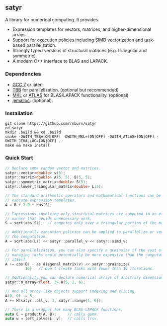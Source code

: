 satyr
-----
A library for numerical computing. It provides
* Expression templates for vectors, matrices, and higher-dimensional arrays.
* Support for execution policies including SIMD vectorization and task-based
parallelization.
* Strongly typed versions of structural matrices (e.g. triangular and
symmetric).
* A modern C++ interface to BLAS and LAPACK.

### Dependencies
* [GCC 7](https://gcc.gnu.org/) or later.
* [TBB](https://www.threadingbuildingblocks.org/) for parallelization. (optional but recommended)
* [MKL](https://software.intel.com/en-us/mkl) or [ATLAS](http://math-atlas.sourceforge.net/) for BLAS/LAPACK functionality. (optional)
* [jemalloc](http://jemalloc.net/). (optional).

### Installation
```
git clone https://github.com/rnburn/satyr
cd satyr
mkdir .build && cd .build
cmake -DWITH_TBB=[ON|OFF] -DWITH_MKL=[ON|OFF] -DWITH_ATLAS=[ON|OFF] -DWITH_JEMALLOC=[ON|OFF] ..
make && make install
```

### Quick Start
```cpp
// Declare some random vector and matrices.
satyr::vector<double> v(5);
satyr::matrix<double> A(5, 5), B(5, 5);
satyr::symmetric_matrix<double> S(5);
satyr::lower_triangular_matrix<double> L(5);

// The standard arithmetic operators and mathematical functions can be used to
// execute expression templates.
A = B + 2.0 * cos(S);

// Expressions involving only structural matrices are computed in an efficient
// manner that avoids unnecessary work.
S = sqrt(abs(S));  // computes only over a triangular portion of the matrix.

// Additionally execution policies can be applied to parallelize or vectorize
// the computation.
A = sqrt(abs(L)) << satyr::parallel_v << satyr::simd_v;

// For parallelization, you can also specify a grainsize if the cost of
// managing tasks could potentially be more expensive than the computation
// itself.
A += cos(B) - as_diagonal_matrix(v) << satyr::grainsize{
         10};  // Don't create tasks with fewer than 10 iterations.

// Addtionality you can declare numerical arrays of arbitrary dimension.
satyr::n_array<float, 3> H(5, 2, 6);

// And all array-like objects support indexing and slicing.
A(0, 0) -= 5;
A += H(satyr::all_v, 1, satyr::range{1, 6});

// There is a wrapper for many BLAS-LAPACK functions.
auto C = product(A, B);     // calls gemm.
auto w = left_solve(L, v);  // calls trsv.
```
